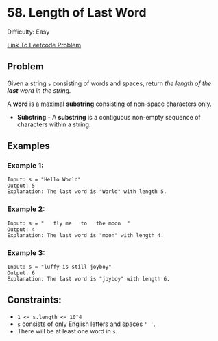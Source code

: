 # 58. Length of Last Word
Difficulty: Easy

[Link To Leetcode Problem](https://leetcode.com/problems/length-of-last-word/)

## Problem
Given a string `s` consisting of words and spaces, return *the length of the **last** word in the string.*

A **word** is a maximal **substring** consisting of non-space characters only.
- **Substring** - A **substring** is a contiguous non-empty sequence of characters within a string.

## Examples
### Example 1:
```
Input: s = "Hello World"
Output: 5
Explanation: The last word is "World" with length 5.
```
### Example 2:
```
Input: s = "   fly me   to   the moon  "
Output: 4
Explanation: The last word is "moon" with length 4.
```
### Example 3:
```
Input: s = "luffy is still joyboy"
Output: 6
Explanation: The last word is "joyboy" with length 6.
```

## Constraints:
- `1 <= s.length <= 10^4`
- `s` consists of only English letters and spaces `' '`.
- There will be at least one word in `s`.